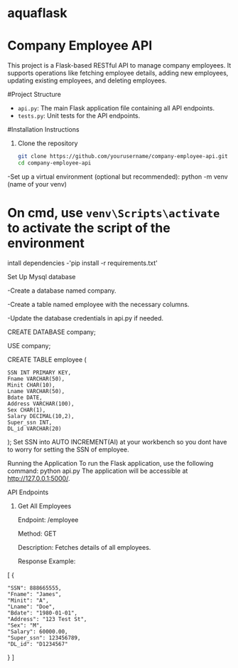 # aquaflask
# Company Employee API

This project is a Flask-based RESTful API to manage company employees. It supports operations like fetching employee details, adding new employees, updating existing employees, and deleting employees.

#Project Structure

- `api.py`: The main Flask application file containing all API endpoints.
- `tests.py`: Unit tests for the API endpoints.

#Installation Instructions

1. Clone the repository
   ```bash
   git clone https://github.com/yourusername/company-employee-api.git
   cd company-employee-api

-Set up a virtual environment (optional but recommended): python -m venv (name of your venv)
# On cmd, use `venv\Scripts\activate` to activate the script of the environment


intall dependencies
-'pip install -r requirements.txt'

Set Up Mysql database

 -Create a database named company.

 -Create a table named employee with the necessary columns.

 -Update the database credentials in api.py if needed.


CREATE DATABASE company;

USE company;

CREATE TABLE employee (

    SSN INT PRIMARY KEY,
    Fname VARCHAR(50),
    Minit CHAR(10),
    Lname VARCHAR(50),
    Bdate DATE,
    Address VARCHAR(100),
    Sex CHAR(1),
    Salary DECIMAL(10,2),
    Super_ssn INT,
    DL_id VARCHAR(20)
);
Set SSN into AUTO INCREMENT(AI) at your workbench so you dont have to worry for setting the SSN of employee.

Running the Application
To run the Flask application, use the following command:
   python api.py
The application will be accessible at http://127.0.0.1:5000/.

API Endpoints
1. Get All Employees

   Endpoint: /employee

   Method: GET

   Description: Fetches details of all employees.

   Response Example:

[
  {
    
    "SSN": 888665555,
    "Fname": "James",
    "Minit": "A",
    "Lname": "Doe",
    "Bdate": "1980-01-01",
    "Address": "123 Test St",
    "Sex": "M",
    "Salary": 60000.00,
    "Super_ssn": 123456789,
    "DL_id": "D1234567"
  }
]


